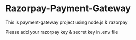 # Razorpay-Payment-Gateway
This is payment-gateway project using node.js &amp; razorpay 

Please add your razorpay key & secret key in .env file

